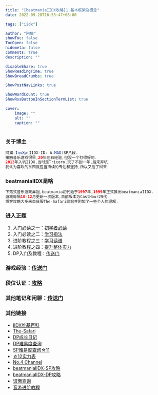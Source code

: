 ```yaml
---
title: "[beatmaniaIIDX攻略]1.基本框架及概念"
date: 2022-09-28T16:55:47+08:00

tags: ["iidx"]

author: "阿猫"
showToc: false
TocOpen: false
hidemeta: false
comments: true
description: ""

disableShare: true
ShowReadingTime: true
ShowBreadCrumbs: true

ShowPostNavLinks: true

ShowWordCount: true
ShowRssButtonInSectionTermList: true

cover:
    image: ""
    alt: ""
    caption: ""
---
```

### 关于博主
```java
阿猫-InvXp(IIDX-ID: A.MAO)SP八段.
接触音乐游戏很早,20年左右经验,但没一个打得好的.
2013年入坑IIDX,当时是Tricoro,玩了不到一年,后来弃坑.
我认为喜欢的东西就应当持续的专注和坚持,所以又捡了回来.
```

### beatmaniaIIDX是啥
```java
下落式音乐游戏鼻祖,beatmania初代始于1997年,1999年正式推出beatmaniaIIDX.
游戏每隔10-12月更新一次版本,目前版本为CastHour29代.
博客攻略大多来自日服The-Safari网站并附加了一些个人的理解.
```

### 进入正题
1. 入门必读之一：[初学者必读]()
2. 入门必读之二：[学习指法]()
3. 进阶教程之三：[学习读谱]()
4. 进阶教程之四：[提升整体实力]()
5. DP入门及教程：[传送门]()

### 游戏经验：[传送门]()

### 段位认证：[攻略]()

### 其他笔记和闲聊：[传送门]()

### 其他链接
* [IIDX维基百科](https://zh.moegirl.org.cn/Beatmania_IIDX)
* [The-Safari](http://the-safari.com/)
* [DP成长日记](https://silent.hatenadiary.com/)
* [DP难易度查询](https://zasa.sakura.ne.jp/dp/rank.php)
* [SP难易度查询☆11](https://w.atwiki.jp/bemani2sp11/)
* [☆12实力表](https://sp12.iidx.app/recommends)
* [No.4 Channel](https://no4channel.xyz/)
* [beatmaniaIIDX-SP攻略](https://w.atwiki.jp/bemani2sp/)
* [beatmaniaIIDX-DP攻略](https://w.atwiki.jp/bemani2dp/)
* [谱面查询](https://textage.cc/)
* [音游进阶教程](https://w.atwiki.jp/otogeshiyouze/)